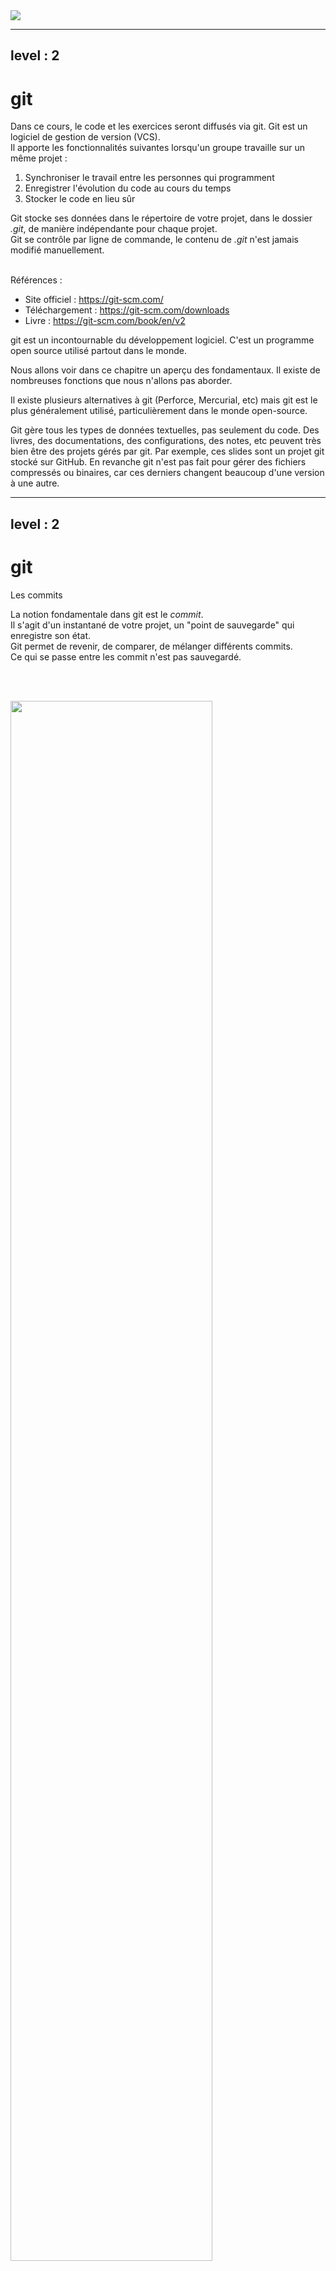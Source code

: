 <div class="title">
    <img src="/git.svg">
</div>

---
level : 2
---

# git
<div></div>
<p>
Dans ce cours, le code et les exercices seront diffusés via git. Git est un logiciel de gestion de version (VCS). <br>
Il apporte les fonctionnalités suivantes lorsqu'un groupe travaille sur un même projet :
</p>

1. Synchroniser le travail entre les personnes qui programment
2. Enregistrer l'évolution du code au cours du temps
3. Stocker le code en lieu sûr

Git stocke ses données dans le répertoire de votre projet, dans le dossier *.git*, de manière indépendante pour chaque projet.   
Git se contrôle par ligne de commande, le contenu de *.git* n'est jamais modifié manuellement.
<br><br>

Références :

- Site officiel : https://git-scm.com/
- Téléchargement : https://git-scm.com/downloads
- Livre : https://git-scm.com/book/en/v2


<div class="handout_notes">
git est un incontournable du développement logiciel. C'est un programme open source utilisé partout dans le monde.

Nous allons voir dans ce chapitre un aperçu des fondamentaux. Il existe de nombreuses fonctions que nous n'allons pas aborder.

Il existe plusieurs alternatives à git (Perforce, Mercurial, etc) mais git est le plus généralement utilisé, particulièrement dans le monde open-source.

Git gère tous les types de données textuelles, pas seulement du code. Des livres, des documentations, des configurations, des notes, etc peuvent très bien être des projets gérés par git. 
Par exemple, ces slides sont un projet git stocké sur GitHub.
En revanche git n'est pas fait pour gérer des fichiers compressés ou binaires, car ces derniers changent beaucoup d'une version à une autre.
</div>



---
level : 2
---

# git
Les commits

La notion fondamentale dans git est le *commit*.  
Il s'agit d'un instantané de votre projet, un "point de sauvegarde" qui enregistre son état.   
Git permet de revenir, de comparer, de mélanger différents commits.   
Ce qui se passe entre les commit n'est pas sauvegardé.

<br><br>

<img src="/git/git01.svg" width="80%">

<div class="handout_notes">
Quand un commit est enregistré, git attribue un identifiant unique au commit et enregistre sa différence par rapport au commit précédent.

Tout est placé de manière transparente dans le dossier .git de votre projet. 
</div>

---
level : 2
---
# git
Les commits

Dans un projet, pour indiquer à git qu'un fichier doit être *tracké* (pris en compte), la commande est :
```
git add <chemin_vers_le_fichier>
```

Un commit est fait avec la commande :
```
git commit -am "Message"
```

Git créé alors un nouveau commit   
- L'option *-a* indique de prendre tous les fichiers trackés modifiés   
- L'option *-m* indique le message du commit. Il s'agit d'un texte décrivant ce qui a été modifié dans ce commit.   

Si l'option *-m* n'est pas précisée, git ouvrira un éditeur de texte pour entrer le message de commit

<div class="handout_notes">
Par défaut, git n'enregistre pas l'ensemble des fichiers. Il faut lui indiquer quels fichiers sont importants avec la commande <i>git add</i>
<br><br>

La commande *git status* permet de voir l'état actuel d'un projet. Elle indiquera les fichiers modifiés depuis le dernier commit, et s'ils sont trackés ou non.

Les messages de commit doivent être courts et le plus descriptif possible.<br>
Mauvaise exemple : "J'ai modifié plusieurs fichiers de la configuration globale pour la prochaine mise à jour, et corrigé plusieurs bug divers mais pas très importants" (C'est long et très peu précis)<br>
Bon exemple : "Ajoute la couche bâtiments de OpenStreetMap" (Court et précis)

Il est également possible de ne commit que certains fichiers modifiés, quand on ne précise pas l'option *-a*, mais ceci sort du cadre de ce cours.
</div>


---
level : 2
---
# git
Le clonage

Pour travailler sur un projet existant, il faut d'abord le copier en local sur sa machine. On appelle cela le *clonage*.
La commande est :
```
git clone <url_du_projet_distant>
```

Git créé alors un dossier contenant tout le projet.

Les projets sont stockés dans un dépôt (*repository*) distant. Il existe plusieurs fournisseurs de stockage : [GitHub](https://github.com/), [GitLab](https://about.gitlab.com/), ou des stockages auto-hébergés tels que [Gitea](https://about.gitea.com/).

<p style="display:flex;justify-content:center;">
<img src="/git/git03.png" width="60%">
</p>

<div class="handout_notes">
On confond souvent <i>git</i> et <i>GitHub</i>, mais GitHub n'est "que" un système de dépôt pour projets git. Le logiciel est bel et bien <b>git</b>.

Aujourd'hui les fournisseurs de stockage proposent de nombreuses options en plus du simple stockage. GitHub permet d'executer des actions sur le code (déploiements, compilations, etc), de faire des analyses de sécurité, de tenir une liste des tâches, et bien d'autres fonctions.

GitHub affichera, sous la liste des fichiers et dossiers, le contenu du fichier "README.md" du dossier courant. C'est particulièrement pratique pour créer une page d'accueil de votre projet.
</div>

---
level : 2
---
# git
Workflow de base

Le workflow est donc le suivant :

<br><br>

<p style="display:flex;justify-content:center;">
<img src="/git/git02.svg" width="80%">
</p>

<div class="handout_notes">
Pour travailler sur un projet, on procède généralement de la manière suivante :<br>
1. On clone un repository existant, contenant le code sur lequel on se base<br>
2. On y apporte des modifications <br>
3. On fait petit à petit des commits pour chaque modification apportée<br>

A noter que les commits sont pour le moment stockés en local sur la machine où le projet à été cloné.
Jusqu'ici il n'y a pas de synchronisation avec le repository.
</div>

---
level : 2
---
# git
Push & Pull

Après plusieurs commits, il est possible d'envoyer (*push*) les changements au repository distant:
```
git push
```
Cela enverra tous les commits sur le repository distant. Ce qui n'a pas été commit ne sera pas pris en compte.
Pour faire un `git push`, il faut avoir le droit de push sur le repository distant.

<br><br>

Pour récupérer (*pull*) la dernière version du code en ligne, si celui-ci a été modifié par quelqu'un d'autre:
```
git pull
```


<textBubble type="info">
Faites toujours un commit de vos changements avant un pull
</textBubble>

<div class="handout_notes">
Il est important de toujours <i>commit</i> avant un <i>pull</i>, sinon git se retrouvera avec votre version du code non sauvegardée, et une nouvelle version venue du repository distant. Git ne saura pas alors quoi faire et refusera de <i>pull</i>.

Git est bien conçu et n'effacera/n'écrasera <b>jamais</b> de travail non sauvegardé, sauf lors de l'utilisation de commandes très explicites. Il en va de même pour les commits, une fois un code commité, git n'effacera jamais le commit, sauf lors de l'utilisation de commandes très particulières et explicites.
</div>

---
level : 2
---
# git
clone & commit & push & pull

Le workflow est donc le suivant :

<br><br>

<p style="display:flex;justify-content:center;">
<img src="/git/git04.svg" width="80%">
</p>

<div class="handout_notes">
On retrouve ici les 4 commandes les plus utilisées avec git : <br>
1. git clone <br>
2. git commit <br>
3. git push <br>
4. git pull
</div>


---
level : 2
---
# git
En groupe

<br><br>

<p style="display:flex;justify-content:center;">
<img src="/git/git05.svg" width="100%">
</p>

<div class="handout_notes">
Les personnes travaillant sur un projet on chacune un clone du code et de l’historique des commits. Cela permet à tout le monde de travailler de son côté, le repository servant de point de synchronisation.

A ce stade, concernant les trois problèmes évoqués au début du cours : 
- Stocker le code en lieu sûr : Il s'agit du repository distant, problème résolu
- Avoir un historique du code : Il s'agit des commits : problème résolu
- Travailler à plusieurs sur le même code : On comprends le principe, mais que se passe-t-il si la Personne 1 et la Personne 2 font des modifications chacune de leur côté en même temps ?
</div>

---
level : 2
---
# git
Les conflits

<style>
    .shiki span{
        color:#FF0000 !important;
    }
</style>

Supposons :
1. Alice et Bob clonent leur projet, chacun de son côté
2. Alice écrit ```div{ color:blue; }```, puis fait un commit
3. Bob écrit ```div{ color:green; }```, puis fait un commit
4. Bob push son code avec ```git push```
5. Alice push son code avec ```git push```

Que se passe-t-il chez Alice ?

<v-click>
```
! [rejected]        main -> main (fetch first)
error: failed to push some refs to 'https://github.com/...'
```

Alice ne peux pas push, car elle ne possède pas la dernière version du code
</v-click>

<div class="handout_notes">
Au moment d'executer le point 5, git effectue un push.
Mais le code présent sur le repository est plus récent que le code que possède Alice (car le code du repository contient le commit de Bob). <br>
Git ne va jamais écraser un changement, ce serait beaucoup trop dangereux, git refuse alors de faire le push.
En pratique git indique toujours dans le message d'erreur ce qu'il est conseillé de faire. Voir slide suivante...
</div>


---
level : 2
---
# git
Les conflits

La solution : Alice doit d'abord faire un ```git pull``` pour récupérer la dernière version du code.
A ce moment, git va mélanger (*merge*) les deux versions du code, celle d'Alice et celle de Bob.

Deux cas peuvent se produire :

1. Les modifications ne sont pas contradictoires, git parvient à faire automatiquement le merge

    - Alice possède alors une version du code mélangée
    - Il lui suffit de faire un ```git commit``` et un ```git push``` pour push sa nouvelle version.


<div class="handout_notes">
git travaille par différence entre les fichiers. Si deux fichiers différents ont été modifiés, alors les modifications de chacun seront prises en compte. Si le même fichier a été modifié, et qu'il s'agit de lignes différentes, là aussi les deux modifications seront prises en compte.

En revanche, si la même ligne d'un même fichier a été modifiée, alors les modifications sont "contradictoires", et git ne sait pas quelle version choisir.
</div>

---
level : 2
---
# git
Les conflits

<style>
pre{font-size:12px;}
</style>

La solution : Alice doit d'abord faire un ```git pull``` pour récupérer la dernière version du code.
A ce moment, git va mélanger (merge) les deux versions du code, celle d'Alice et celle de Bob.

Deux cas peuvent se produire :

2. Il y a conflit

<table>
    <tr>
        <td>
            Lors du pull Alice recevra le message :
        </td>
        <td>
            <pre>
Auto-merging style.css
CONFLICT (content): Merge conflict in style.css
Automatic merge failed; fix conflicts and then commit the result.
            </pre>
        </td>
    </tr>
    <tr>
        <td>
            Les conflits sont indiqués sous la forme :
        </td>
        <td>
            <pre>
 <<<<<<< HEAD
 div{ color:blue; }
 =======
 div{ color: green; }
 >>>>>>> b6eeeaef7d4c17e8b7ad2b90968e2d17720ba319
            </pre>
        </td>
    </tr>
</table>

Alice devra alors résoudre les conflits manuellement, puis ```git commit```et ```git push```

<div class="handout_notes">
Git indique les conflit en commençant par la version distante du code ("incomming change") et ensuite la version locale du code ("current change").
HEAD indique quelle est la version distante. Dans ce cas il s'agit du tout dernier commit effectué dans le repository, appelé "HEAD".
"b6eeeaef7d4c17e8b7ad2b90968e2d17720ba319" indique le hash du commit. Chaque commit dans git possède un identifiant unique appelé son hash.
Ici il y a donc un conflit entre le HEAD et le commit b6eeeaef... 
</div>


---
level : 2
---
# git
Astuces

La commande ```git log``` permet de voir l'historique des commits
<br><br>

La commande ```git status``` permet de voir la liste des fichiers modifiés depuis le dernier commit
<br><br>

Si un fichier nommé ```.gitignore``` est placé à la racine d'un projet, les dossier et fichiers listés à l'intérieur ne seront jamais trackés. Cela est très pratique pour directement exclure des fichiers et des dossiers entiers qu'on ne souhaite pas synchroniser.
Il est possible d'utiliser des expressions génériques. Par exemple ```*.txt``` empêchera tous les fichiers avec l'extension ```.txt``` d'être trackés.
<br><br>

<textBubble type="info">
Ce chapitre est une introduction à git, il existe de nombreuses autres fonctions qui n'ont pas été mentionnées et que vous découvriez au travers des exercices et de la pratique.
</textBubble>
